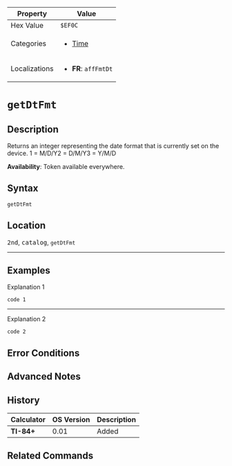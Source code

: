 | Property      | Value |
|---------------|-------|
| Hex Value     | `$EF0C`|
| Categories    | <ul><li>[Time](<../categories/Time.md>)</li></ul> |
| Localizations | <ul><li><b>FR</b>: `affFmtDt`</li></ul> |

# `getDtFmt`

## Description
Returns an integer representing the date format that is currently set on the device.
1 = M/D/Y2 = D/M/Y3 = Y/M/D


<b>Availability</b>: Token available everywhere.

## Syntax
`getDtFmt`

## Location
<kbd>2nd</kbd>, <kbd>catalog</kbd>, `getDtFmt`
<hr>

## Examples

Explanation 1
```ti-basic
code 1
```
---
Explanation 2
```ti-basic
code 2
```

## Error Conditions


## Advanced Notes


## History
| Calculator | OS Version | Description |
|------------|------------|-------------|
| <b>TI-84+</b> | 0.01 | Added

## Related Commands

    